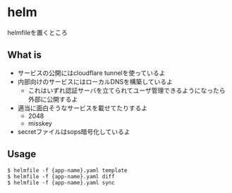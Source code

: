 # helm

helmfileを置くところ

## What is

* サービスの公開にはcloudflare tunnelを使っているよ
* 内部向けのサービスにはローカルDNSを構築しているよ
  - これはいずれ認証サーバを立てられてユーザ管理できるようになったら外部に公開するよ
* 適当に面白そうなサービスを載せてたりするよ
  - 2048
  - misskey
* secretファイルはsops暗号化しているよ

## Usage

```
$ helmfile -f {app-name}.yaml template
$ helmfile -f {app-name}.yaml diff
$ helmfile -f {app-name}.yaml sync
```
